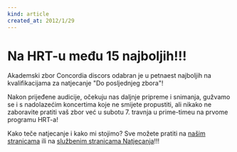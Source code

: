 ```yaml
---
kind: article
created_at: 2012/1/29
---
```


# Na HRT-u među 15 najboljih!!!

Akademski zbor Concordia discors odabran je u petnaest najboljih na kvalifikacijama za natjecanje "Do posljednjeg zbora"!

Nakon prijeđene audicije, očekuju nas daljnje pripreme i snimanja, gužvamo se i s nadolazećim koncertima koje ne smijete propustiti, ali nikako ne zaboravite pratiti vaš zbor već u subotu 7. travnja u prime-timeu na prvome programu HRT-a!

Kako teče natjecanje i kako mi stojimo? Sve možete pratiti na [našim stranicama](http://www.facebook.com/pages/Akademski-zbor-FFZG-Concordia-discors/160790383965096) ili na [službenim stranicama Natjecanja](http://www.facebook.com/do.posljednjeg.zbora)!!!
